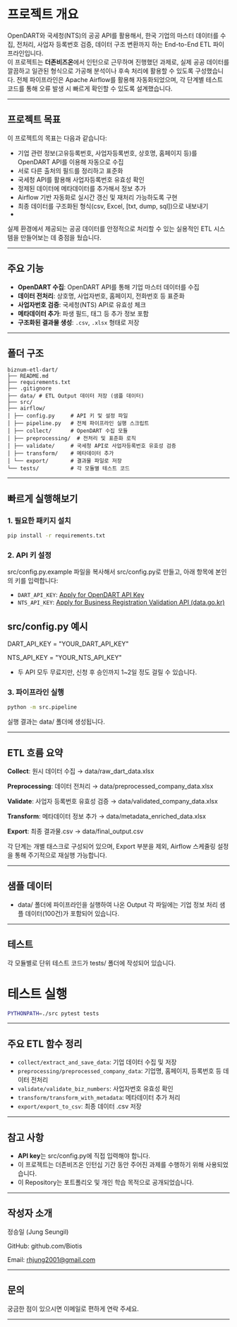 # 프로젝트 개요

OpenDART와 국세청(NTS)의 공공 API를 활용해서, 한국 기업의 마스터 데이터를 수집, 전처리, 사업자 등록번호 검증, 데이터 구조 변환까지 하는 End-to-End ETL 파이프라인입니다.  
이 프로젝트는 **더존비즈온**에서 인턴으로 근무하며 진행했던 과제로, 실제 공공 데이터를 깔끔하고 일관된 형식으로 가공해 분석이나 후속 처리에 활용할 수 있도록 구성했습니다.
전체 파이프라인은 Apache Airflow를 활용해 자동화되었으며, 각 단계별 테스트 코드를 통해 오류 발생 시 빠르게 확인할 수 있도록 설계했습니다.

---

## 프로젝트 목표

이 프로젝트의 목표는 다음과 같습니다:

- 기업 관련 정보(고유등록번호, 사업자등록번호, 상호명, 홈페이지 등)를 OpenDART API를 이용해 자동으로 수집  
- 서로 다른 출처의 필드를 정리하고 표준화 
- 국세청 API를 활용해 사업자등록번호 유효성 확인
- 정제된 데이터에 메타데이터를 추가해서 정보 추가
- Airflow 기반 자동화로 실시간 갱신 및 재처리 가능하도록 구현
- 최종 데이터를 구조화된 형식(csv, Excel, [txt, dump, sql])으로 내보내기
- 

실제 환경에서 제공되는 공공 데이터를 안정적으로 처리할 수 있는 실용적인 ETL 시스템을 만들어보는 데 중점을 뒀습니다.

---

## 주요 기능

- **OpenDART 수집**: OpenDART API를 통해 기업 마스터 데이터를 수집
- **데이터 전처리**: 상호명, 사업자번호, 홈페이지, 전화번호 등 표준화
- **사업자번호 검증**: 국세청(NTS) API로 유효성 체크
- **메타데이터 추가**: 파생 필드, 태그 등 추가 정보 포함
- **구조화된 결과물 생성**: `.csv`, `.xlsx` 형태로 저장

---

##  폴더 구조

```
biznum-etl-dart/
├── README.md
├── requirements.txt
├── .gitignore
├── data/ # ETL Output 데이터 저장 (샘플 데이터)
├── src/
├── airflow/
│ ├── config.py     # API 키 및 설정 파일
│ ├── pipeline.py   # 전체 파이프라인 실행 스크립트
│ ├── collect/      # OpenDART 수집 모듈
│ ├── preprocessing/  # 전처리 및 표준화 로직
│ ├── validate/     # 국세청 API로 사업자등록번호 유효성 검증
│ ├── transform/    # 메타데이터 추가
│ └── export/       # 결과물 파일로 저장
└── tests/          # 각 모듈별 테스트 코드
```

---

## 빠르게 실행해보기

### 1. 필요한 패키지 설치

```bash
pip install -r requirements.txt
```
### 2. API 키 설정

src/config.py.example 파일을 복사해서 src/config.py로 만들고, 아래 항목에 본인의 키를 입력합니다:

- `DART_API_KEY`: [Apply for OpenDART API Key](https://opendart.fss.or.kr/)
- `NTS_API_KEY`: [Apply for Business Registration Validation API (data.go.kr)](https://www.data.go.kr/tcs/dss/selectApiDataDetailView.do?publicDataPk=15081808)

## src/config.py 예시
DART_API_KEY = "YOUR_DART_API_KEY"

NTS_API_KEY = "YOUR_NTS_API_KEY"

- 두 API 모두 무료지만, 신청 후 승인까지 1~2일 정도 걸릴 수 있습니다.

### 3. 파이프라인 실행

```bash
python -m src.pipeline
```

실행 결과는 data/ 폴더에 생성됩니다.

---

## ETL 흐름 요약

**Collect**: 원시 데이터 수집 → data/raw_dart_data.xlsx

**Preprocessing**: 데이터 전처리 → data/preprocessed_company_data.xlsx

**Validate**: 사업자 등록번호 유효성 검증 → data/validated_company_data.xlsx

**Transform**: 메타데이터 정보 추가 → data/metadata_enriched_data.xlsx

**Export**: 최종 결과물.csv → data/final_output.csv

각 단계는 개별 태스크로 구성되어 있으며, Export 부분을 제외, Airflow 스케줄링 설정을 통해 주기적으로 재실행 가능합니다.

---

## 샘플 데이터

- data/ 폴더에 파이프라인을 실행하여 나온 Output 각 파일에는 기업 정보 처리 샘플 데이터(100건)가 포함되어 있습니다.

---

## 테스트

각 모듈별로 단위 테스트 코드가 tests/ 폴더에 작성되어 있습니다.

# 테스트 실행

```bash
PYTHONPATH=./src pytest tests
```

---

## 주요 ETL 함수 정리

- `collect/extract_and_save_data`: 기업 데이터 수집 및 저장
- `preprocessing/preprocessed_company_data`: 기업명, 홈페이지, 등록번호 등 데이터 전처리
- `validate/validate_biz_numbers`: 사업자번호 유효성 확인
- `transform/transform_with_metadata`: 메타데이터 추가 처리
- `export/export_to_csv`: 최종 데이터 .csv 저장

---

## 참고 사항

- **API key**는 src/config.py에 직접 입력해야 합니다.
- 이 프로젝트는 더존비즈온 인턴십 기간 동안 주어진 과제를 수행하기 위해 사용되었습니다.
- 이 Repository는 포트폴리오 및 개인 학습 목적으로 공개되었습니다.

---

## 작성자 소개

정승일 (Jung Seungil)

GitHub: github.com/Biotis

Email: rhjung2001@gmail.com

---

## 문의

궁금한 점이 있으시면 이메일로 편하게 연락 주세요.

---
